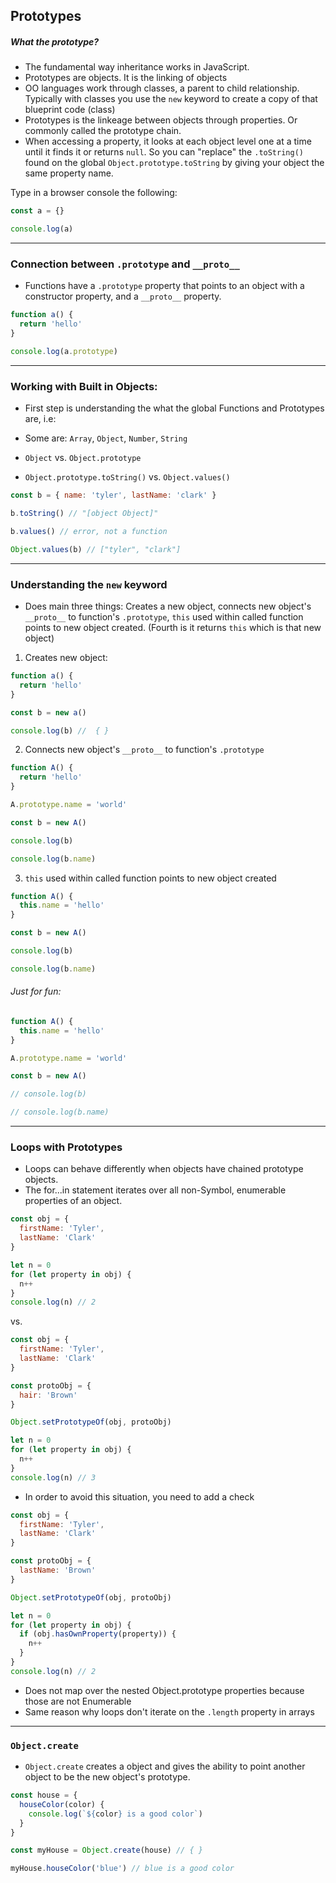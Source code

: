 ## Prototypes

##### What the prototype?

- The fundamental way inheritance works in JavaScript.
- Prototypes are objects. It is the linking of objects
- OO languages work through classes, a parent to child relationship. Typically with classes you use the `new` keyword to create a copy of that blueprint code (class)
- Prototypes is the linkeage between objects through properties. Or commonly called the prototype chain.
- When accessing a property, it looks at each object level one at a time until it finds it or returns `null`. So you can "replace" the `.toString()` found on the global `Object.prototype.toString` by giving your object the same property name.

Type in a browser console the following:

```js
const a = {}

console.log(a)
```

---

### Connection between `.prototype` and `__proto__`

- Functions have a `.prototype` property that points to an object with a constructor property, and a `__proto__` property.

```js
function a() {
  return 'hello'
}

console.log(a.prototype)
```

---

### Working with Built in Objects:

- First step is understanding the what the global Functions and Prototypes are, i.e:
- Some are: `Array`, `Object`, `Number`, `String`
- `Object` vs. `Object.prototype`

- `Object.prototype.toString()` vs. `Object.values()`

```js
const b = { name: 'tyler', lastName: 'clark' }

b.toString() // "[object Object]"

b.values() // error, not a function

Object.values(b) // ["tyler", "clark"]
```

---

### Understanding the `new` keyword

- Does main three things: Creates a new object, connects new object's `__proto__` to function's `.prototype`, `this` used within called function points to new object created. (Fourth is it returns `this` which is that new object)

1. Creates new object:

```js
function a() {
  return 'hello'
}

const b = new a()

console.log(b) //  { }
```

2. Connects new object's `__proto__` to function's `.prototype`

```js
function A() {
  return 'hello'
}

A.prototype.name = 'world'

const b = new A()

console.log(b)

console.log(b.name)
```

3. `this` used within called function points to new object created

```js
function A() {
  this.name = 'hello'
}

const b = new A()

console.log(b)

console.log(b.name)
```

###### Just for fun:

```js
function A() {
  this.name = 'hello'
}

A.prototype.name = 'world'

const b = new A()

// console.log(b)

// console.log(b.name)
```

---

### Loops with Prototypes

- Loops can behave differently when objects have chained prototype objects.
- The for...in statement iterates over all non-Symbol, enumerable properties of an object.

```js
const obj = {
  firstName: 'Tyler',
  lastName: 'Clark'
}

let n = 0
for (let property in obj) {
  n++
}
console.log(n) // 2
```

vs.

```js
const obj = {
  firstName: 'Tyler',
  lastName: 'Clark'
}

const protoObj = {
  hair: 'Brown'
}

Object.setPrototypeOf(obj, protoObj)

let n = 0
for (let property in obj) {
  n++
}
console.log(n) // 3
```

- In order to avoid this situation, you need to add a check

```js
const obj = {
  firstName: 'Tyler',
  lastName: 'Clark'
}

const protoObj = {
  lastName: 'Brown'
}

Object.setPrototypeOf(obj, protoObj)

let n = 0
for (let property in obj) {
  if (obj.hasOwnProperty(property)) {
    n++
  }
}
console.log(n) // 2
```

- Does not map over the nested Object.prototype properties because those are not Enumerable
- Same reason why loops don't iterate on the `.length` property in arrays

---

### `Object.create`

- `Object.create` creates a object and gives the ability to point another object to be the new object's prototype.

```js
const house = {
  houseColor(color) {
    console.log(`${color} is a good color`)
  }
}

const myHouse = Object.create(house) // { }

myHouse.houseColor('blue') // blue is a good color
```
